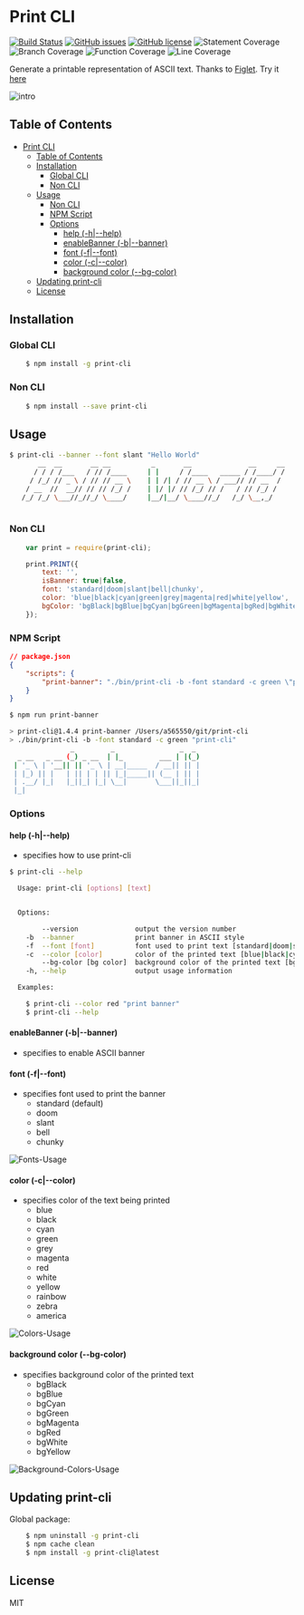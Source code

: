 <a id="markdown-print-cli" name="print-cli"></a>
# Print CLI

 [![Build Status](https://travis-ci.org/sridharmallela/print-cli.svg?branch=master)](https://travis-ci.org/sridharmallela/print-cli) 
 [![GitHub issues](https://img.shields.io/github/issues/sridharmallela/print-cli.svg?style=plastic)](https://github.com/sridharmallela/print-cli/issues) 
 [![GitHub license](https://img.shields.io/badge/license-MIT-blue.svg?style=plastic)](https://raw.githubusercontent.com/sridharmallela/print-cli/master/LICENSE)
 ![Statement Coverage](https://img.shields.io/badge/Statements-89.74%-brightgreen.svg "Statement Coverage")
![Branch Coverage](https://img.shields.io/badge/Branches-100%-brightgreen.svg "Branch Coverage")
![Function Coverage](https://img.shields.io/badge/Functions-85.71%-brightgreen.svg "Function Coverage")
![Line Coverage](https://img.shields.io/badge/Lines-89.74%-brightgreen.svg "Line Coverage")

Generate a printable representation of ASCII text. Thanks to [Figlet](https://www.npmjs.com/package/figlet). Try it [here](http://patorjk.com/software/taag/#p=display&f=Graffiti&t=Type%20Something%20)

![intro](https://github.com/sridharmallela/print-cli/blob/master/assets/intro.gif?raw=true)


<a id="markdown-table-of-contents" name="table-of-contents"></a>
## Table of Contents
<!-- TOC -->

- [Print CLI](#print-cli)
    - [Table of Contents](#table-of-contents)
    - [Installation](#installation)
        - [Global CLI](#global-cli)
        - [Non CLI](#non-cli)
    - [Usage](#usage)
        - [Non CLI](#non-cli-1)
        - [NPM Script](#npm-script)
        - [Options](#options)
            - [help (-h|--help)](#help--h--help)
            - [enableBanner (-b|--banner)](#enablebanner--b--banner)
            - [font (-f|--font)](#font--f--font)
            - [color (-c|--color)](#color--c--color)
            - [background color (--bg-color)](#background-color---bg-color)
    - [Updating print-cli](#updating-print-cli)
    - [License](#license)

<!-- /TOC -->


<a id="markdown-installation" name="installation"></a>
## Installation

<a id="markdown-global-cli" name="global-cli"></a>
### Global CLI

```bash
    $ npm install -g print-cli
```


<a id="markdown-non-cli" name="non-cli"></a>
### Non CLI

```bash
    $ npm install --save print-cli
```


<a id="markdown-usage" name="usage"></a>
## Usage

```bash 
$ print-cli --banner --font slant "Hello World"
       __  __       __ __          _       __              __     __
      / / / /___   / // /____     | |     / /____   _____ / /____/ /
     / /_/ // _ \ / // // __ \    | | /| / // __ \ / ___// // __  / 
    / __  //  __// // // /_/ /    | |/ |/ // /_/ // /   / // /_/ /  
   /_/ /_/ \___//_//_/ \____/     |__/|__/ \____//_/   /_/ \__,_/       
                   
```


<a id="markdown-non-cli-1" name="non-cli-1"></a>
### Non CLI

```js
    var print = require(print-cli);

    print.PRINT({
        text: '',
        isBanner: true|false,
        font: 'standard|doom|slant|bell|chunky',
        color: 'blue|black|cyan|green|grey|magenta|red|white|yellow',
        bgColor: 'bgBlack|bgBlue|bgCyan|bgGreen|bgMagenta|bgRed|bgWhite|bgYellow'
    });
```


<a id="markdown-npm-script" name="npm-script"></a>
### NPM Script

```json
// package.json
{
    "scripts": {
        "print-banner": "./bin/print-cli -b -font standard -c green \"print-cli\""
    }
}
```

```bash 
$ npm run print-banner

> print-cli@1.4.4 print-banner /Users/a565550/git/print-cli
> ./bin/print-cli -b -font standard -c green "print-cli"
               _         _                _  _ 
  _ __   _ __ (_) _ __  | |_         ___ | |(_)
 | '_ \ | '__|| || '_ \ | __|_____  / __|| || |
 | |_) || |   | || | | || |_|_____|| (__ | || |
 | .__/ |_|   |_||_| |_| \__|       \___||_||_|
 |_|                                           

```


<a id="markdown-options" name="options"></a>
### Options


<a id="markdown-help--h--help" name="help--h--help"></a>
#### help (-h|--help) 

* specifies how to use print-cli

```bash 
$ print-cli --help

  Usage: print-cli [options] [text]


  Options:

        --version              output the version number
    -b  --banner               print banner in ASCII style
    -f  --font [font]          font used to print text [standard|doom|slant|bell|chunky]
    -c  --color [color]        color of the printed text [blue|black|cyan|green|grey|magenta|red|white|yellow|rainbow|zebra|america]
        --bg-color [bg color]  background color of the printed text [bgBlack|bgBlue|bgCyan|bgGreen|bgMagenta|bgRed|bgWhite|bgYellow]
    -h, --help                 output usage information

  Examples:

    $ print-cli --color red "print banner"
    $ print-cli --help
```


<a id="markdown-enablebanner--b--banner" name="enablebanner--b--banner"></a>
#### enableBanner (-b|--banner) 

* specifies to enable ASCII banner


<a id="markdown-font--f--font" name="font--f--font"></a>
#### font (-f|--font) 

* specifies font used to print the banner
    - standard (default)
    - doom 
    - slant 
    - bell 
    - chunky

![Fonts-Usage](https://github.com/sridharmallela/print-cli/blob/master/assets/fonts.gif?raw=true)


<a id="markdown-color--c--color" name="color--c--color"></a>
#### color (-c|--color) 

* specifies color of the text being printed
    - blue
    - black 
    - cyan
    - green
    - grey
    - magenta
    - red
    - white
    - yellow
    - rainbow
    - zebra 
    - america

![Colors-Usage](https://github.com/sridharmallela/print-cli/blob/master/assets/colors.gif?raw=true)


<a id="markdown-background-color---bg-color" name="background-color---bg-color"></a>
#### background color (--bg-color) 

* specifies background color of the printed text
    - bgBlack
    - bgBlue
    - bgCyan
    - bgGreen
    - bgMagenta
    - bgRed
    - bgWhite
    - bgYellow

![Background-Colors-Usage](https://github.com/sridharmallela/print-cli/blob/master/assets/bg-colors.gif?raw=true)


<a id="markdown-updating-print-cli" name="updating-print-cli"></a>
## Updating print-cli

Global package:
```bash
    $ npm uninstall -g print-cli
    $ npm cache clean
    $ npm install -g print-cli@latest
```


<a id="markdown-license" name="license"></a>
## License

MIT
